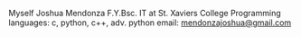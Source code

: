 Myself Joshua Mendonza
F.Y.Bsc. IT at St. Xaviers College
Programming languages: c, python, c++, adv. python
email: mendonzajoshua@gmail.com
